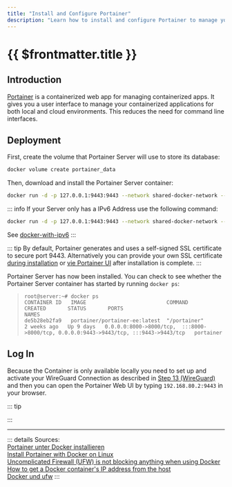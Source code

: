 ```yaml
---
title: "Install and Configure Portainer"
description: "Learn how to install and configure Portainer to manage your Docker Containers."
---
```


# {{ $frontmatter.title }}

## Introduction

[Portainer](https://www.portainer.io/) is a containerized web app for managing containerized apps. It gives you a user
interface to manage your containerized applications for both local and cloud environments. This reduces the need for
command line interfaces.

## Deployment

First, create the volume that Portainer Server will use to store its database:

``` bash
docker volume create portainer_data
```

Then, download and install the Portainer Server container:

``` bash
docker run -d -p 127.0.0.1:9443:9443 --network shared-docker-network --ip 192.168.80.2 --name portainer --restart=always -v /var/run/docker.sock:/var/run/docker.sock -v portainer_data:/data portainer/portainer-ce:latest
```

::: info
If your Server only has a IPv6 Address use the following command:

``` bash
docker run -d -p 127.0.0.1:9443:9443 --network shared-docker-network --ip 192.168.80.2 --name portainer --restart=always -v /var/run/docker.sock:/var/run/docker.sock -v portainer_data:/data registry.ipv6.docker.com/portainer/portainer-ce:latest
```  

See [docker-with-ipv6](docker.md#docker-with-ipv6)
:::

::: tip
By default, Portainer generates and uses a self-signed SSL certificate to secure port 9443. Alternatively you can
provide your own SSL
certificate [during installation](https://docs.portainer.io/advanced/ssl#using-your-own-ssl-certificate-on-docker-standalone)
or [vie Portainer UI](https://docs.portainer.io/admin/settings#ssl-certificate) after installation is complete.
:::

Portainer Server has now been installed. You can check to see whether the Portainer Server container has started by
running `docker ps`:
> ```
> root@server:~# docker ps
> CONTAINER ID   IMAGE                          COMMAND                  CREATED       STATUS       PORTS                                                                                  NAMES             
> de5b28eb2fa9   portainer/portainer-ee:latest  "/portainer"             2 weeks ago   Up 9 days   0.0.0.0:8000->8000/tcp,  :::8000->8000/tcp, 0.0.0.0:9443->9443/tcp, :::9443->9443/tcp   portainer
> ```

## Log In

<!-- ~~Because the Container runs only on localhost, we need to find out the internal IP of the Container to connect to it.
This command returns the IP Address of the Docker Container running Portainer~~

~~``` bashdocker inspect -f '{{range.NetworkSettings.Networks}} {{.IPAddress}}{{end}}' portainer```~~ -->

Because the Container is only available locally you need to set up and activate your WireGuard Connection as described
in [Step 13 (WireGuard)](wireguard.md) and then you can open the Portainer Web UI by typing `192.168.80.2:9443`
in your browser.

::: tip

:::

---
::: details Sources:  
[Portainer unter Docker installieren](https://www.ionos.de/digitalguide/server/konfiguration/portainer-unter-docker-installieren/)  
[Install Portainer with Docker on Linux](https://docs.portainer.io/start/install/server/docker/linux)  
[Uncomplicated Firewall (UFW) is not blocking anything when using Docker](https://askubuntu.com/questions/652556/uncomplicated-firewall-ufw-is-not-blocking-anything-when-using-docker)  
[How to get a Docker container's IP address from the host](https://stackoverflow.com/questions/17157721/how-to-get-a-docker-containers-ip-address-from-the-host)  
[Docker und ufw](https://gnulinux.ch/docker-und-ufw)
:::
